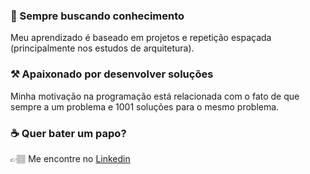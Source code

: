 ### 💖 Sempre buscando conhecimento
Meu aprendizado é baseado em projetos e repetição espaçada (principalmente nos estudos de arquitetura).

### ⚒ Apaixonado por desenvolver soluções
Minha motivação na programação está relacionada com o fato de que sempre a um problema e 1001 soluções para o mesmo problema.

### ☕️ Quer bater um papo?
👉🏽 Me encontre no [Linkedin](https://www.linkedin.com/in/higor-santana-360091204/)
